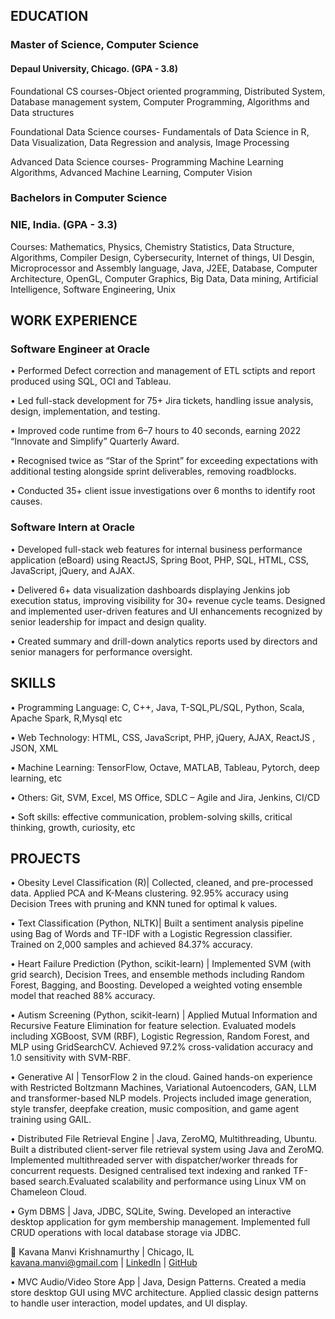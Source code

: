 ## EDUCATION

### Master of Science, Computer Science
#### Depaul University, Chicago. (GPA - 3.8)

Foundational CS courses-Object oriented programming, Distributed System, Database management system, Computer Programming, Algorithms and Data structures

Foundational Data Science courses- Fundamentals of Data Science in R, Data Visualization, Data Regression and analysis, Image Processing 

Advanced Data Science courses- Programming Machine Learning Algorithms, Advanced Machine Learning, Computer Vision

### Bachelors in Computer Science
### NIE, India. (GPA - 3.3)

Courses: Mathematics, Physics, Chemistry Statistics, Data Structure, Algorithms, Compiler Design, Cybersecurity, Internet of things, UI Desgin, Microprocessor and Assembly language, Java, J2EE, Database, Computer Architecture, OpenGL, Computer Graphics, Big Data, Data mining, Artificial Intelligence, Software Engineering, Unix

## WORK EXPERIENCE
### Software Engineer at Oracle

•	Performed Defect correction and management of ETL sctipts and report produced using SQL, OCI and Tableau. 

•	Led full-stack development for 75+ Jira tickets, handling issue analysis, design, implementation, and testing.

•	Improved code runtime from 6–7 hours to 40 seconds, earning 2022 “Innovate and Simplify” Quarterly Award.

•	Recognised twice as “Star of the Sprint” for exceeding expectations with additional testing alongside sprint deliverables, removing roadblocks. 

•	Conducted 35+ client issue investigations over 6 months to identify root causes.

### Software Intern at Oracle

•	Developed full-stack web features for internal business performance application (eBoard) using ReactJS, Spring Boot, PHP, SQL, HTML, CSS, JavaScript, jQuery, and AJAX.

•	Delivered 6+ data visualization dashboards displaying Jenkins job execution status, improving visibility for 30+ revenue cycle teams. Designed and implemented user-driven features and UI enhancements recognized by senior leadership for impact and design quality.

•	Created summary and drill-down analytics reports used by directors and senior managers for performance oversight.

## SKILLS 
•	Programming Language: C, C++, Java, T-SQL,PL/SQL, Python, Scala, Apache Spark, R,Mysql etc

•	Web Technology: HTML, CSS, JavaScript, PHP, jQuery, AJAX, ReactJS , JSON, XML

•	Machine Learning: TensorFlow, Octave, MATLAB,  Tableau, Pytorch, deep learning, etc

•	Others: Git, SVM, Excel, MS Office, SDLC – Agile and Jira, Jenkins, CI/CD

•	Soft skills: effective communication, problem-solving skills, critical thinking, growth, curiosity, etc

## PROJECTS 

•	Obesity Level Classification (R)| Collected, cleaned, and pre-processed data. Applied PCA and K-Means clustering. 92.95% accuracy using Decision Trees with pruning and KNN tuned for optimal k values.

•	Text Classification (Python, NLTK)| Built a sentiment analysis pipeline using Bag of Words and TF-IDF with a Logistic Regression classifier. Trained on 2,000 samples and achieved 84.37% accuracy.

•	Heart Failure Prediction (Python, scikit-learn) | Implemented SVM (with grid search), Decision Trees, and ensemble methods including Random Forest, Bagging, and Boosting. Developed a weighted voting ensemble model that reached 88% accuracy.

•	Autism Screening (Python, scikit-learn) | Applied Mutual Information and Recursive Feature Elimination for feature selection. Evaluated models including XGBoost, SVM (RBF), Logistic Regression, Random Forest, and MLP using GridSearchCV. Achieved 97.2% cross-validation accuracy and 1.0 sensitivity with SVM-RBF.

•	Generative AI | TensorFlow 2 in the cloud. Gained hands-on experience with Restricted Boltzmann Machines, Variational Autoencoders, GAN, LLM and transformer-based NLP models. Projects included image generation, style transfer, deepfake creation, music composition, and game agent training using GAIL.

•	Distributed File Retrieval Engine | Java, ZeroMQ, Multithreading, Ubuntu. Built a distributed client-server file retrieval system using Java and ZeroMQ. Implemented multithreaded server with dispatcher/worker threads for concurrent requests. Designed centralised text indexing and ranked TF-based search.Evaluated scalability and performance using Linux VM on Chameleon Cloud.

•	Gym DBMS | Java, JDBC, SQLite, Swing. Developed an interactive desktop application for gym membership management. Implemented full CRUD operations with local database storage via JDBC.


  <footer>
      <p>📍 Kavana Manvi Krishnamurthy | Chicago, IL<br>
      <a href="mailto:kavana.manvi@gmail.com">kavana.manvi@gmail.com</a> | 
      <a href="https://linkedin.com/in/kavanamk">LinkedIn</a> | 
      <a href="https://github.com/kavanamk">GitHub</a></p>
    </footer>

•	MVC Audio/Video Store App | Java, Design Patterns. Created a media store desktop GUI using MVC architecture. Applied classic design patterns to handle user interaction, model updates, and UI display.



